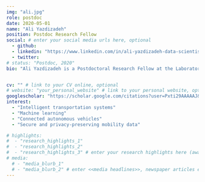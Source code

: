 ```yaml
---
img: "ali.jpg"
role: postdoc
date: 2020-05-01
name: "Ali Yazdizadeh"
position: Postdoc Research Fellow
social: # enter your social media urls here, optional
  - github:
  - linkedin: "https://www.linkedin.com/in/ali-yazdizadeh-data-scientist/"
  - twitter:
# status: "Postdoc, 2020"
bio: "Ali Yazdizadeh is a Postdoctoral Research Fellow at the Laboratory of Innovations in Transportation at Ryerson University under the supervision of Prof. Bilal Farooq. Ali completed a M.Sc. in Transportation Planning at Sharif University of Technology and a M.Sc. in Geography at Concordia University. He specialized in discrete choice modeling and transportation demand analysis. He earned his Ph.D. in Geography, Planning & Environment from Concordia University in 2020. Ali’s current research is focused on application of artificial intelligence in mobility and geospatial data analysis. He has also over four years of industry experience in urban and freight transportation planning. His current research goal is to develop secure and smart solutions for design and operation of intelligent transportation systems."


cv: "" # link to your CV online, optional
# website: "your_personal_website" # link to your personal website, optional
googlescholar: "https://scholar.google.com/citations?user=Pxti29AAAAAJ&hl=en&oi=sra" # link to your google scholar profile, optional
interest:
  - "Intelligent transportation systems"
  - "Machine learning"
  - "Connected autonomous vehicles"
  - "Secure and privacy-preserving mobility data"

# highlights:
#  - "research_highlights_1"
#  - "research_highlights_2"
#  - "research_highlights_3" # enter your research highlights here (awards, achievements, etc.), optional
# media:
  # - "media_blurb_1"
  # - "media_blurb_2" # enter <<media headlines>>, newspaper articles etc...
---
```

